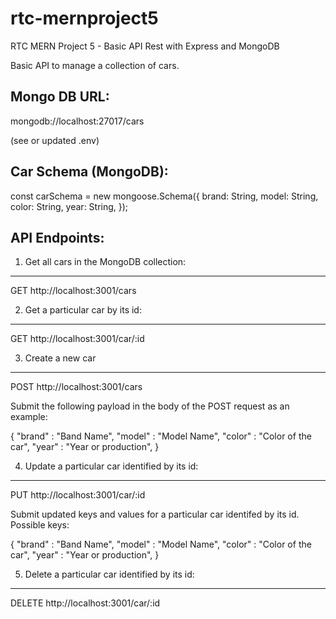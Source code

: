 # rtc-mernproject5
RTC MERN Project 5 - Basic API Rest with Express and MongoDB

Basic API to manage a collection of cars.


Mongo DB URL:
-----------------------------------------

mongodb://localhost:27017/cars

(see or updated .env)


Car Schema (MongoDB):
-----------------------------------------

const carSchema = new mongoose.Schema({
  brand: String,
  model: String,
  color: String,
  year: String,
});


API Endpoints:
-----------------------------------------

1. Get all cars in the MongoDB collection:
-----------------------------------------

GET http://localhost:3001/cars


2. Get a particular car by its id:
-----------------------------------------

GET http://localhost:3001/car/:id


3. Create a new car
-----------------------------------------

POST http://localhost:3001/cars

Submit the following payload in the body of the POST request as an example:

{
    "brand" : "Band Name",
    "model" : "Model Name",
    "color" : "Color of the car",
    "year"  : "Year or production",
}

4. Update a particular car identified by its id:
-----------------------------------------

PUT http://localhost:3001/car/:id

Submit updated keys and values for a particular car identifed by its id. Possible keys:

{
    "brand" : "Band Name",
    "model" : "Model Name",
    "color" : "Color of the car",
    "year"  : "Year or production",
}


5. Delete a particular car identified by its id:
-----------------------------------------

DELETE http://localhost:3001/car/:id
